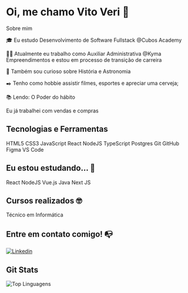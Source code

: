 
# Oi, me chamo Vito Veri 👋
Sobre mim

🎓 Eu estudo Desenvolvimento de Software Fullstack @Cubos Academy 

👩‍💻 Atualmente eu trabalho como Auxiliar Administrativa @Kyma Empreendimentos e estou em processo de transição de carreira

🔎 Também sou curioso sobre História e Astronomia

✒️ Tenho como hobbie assistir filmes, esportes e apreciar uma cerveja;

📚 Lendo: O Poder do hábito

Eu já trabalhei com vendas e compras

## Tecnologias e Ferramentas 

HTML5 CSS3 JavaScript React NodeJS TypeScript Postgres Git GitHub Figma VS Code

## Eu estou estudando... 🧩
React NodeJS Vue.js Java Next JS


## Cursos realizados 🤓
Técnico em Informática


## Entre em contato comigo! 📭

[![Linkedin](https://img.shields.io/badge/LinkedIn-0077B5?style=for-the-badge&logo=linkedin&logoColor=white)](https://www.linkedin.com/in/devvitov/)

## Git Stats

![Top Linguagens](https://github-readme-stats.vercel.app/api/top-langs/?username=VittooV&theme=dracula)
